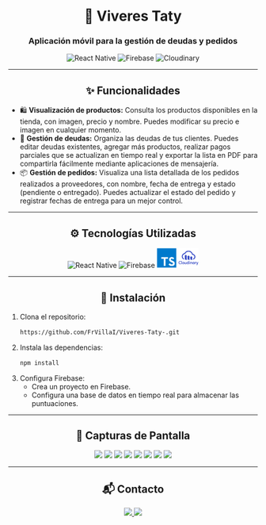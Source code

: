 <h1 align="center">📱 Viveres Taty</h1> 
<h3 align="center">Aplicación móvil para la gestión de deudas y pedidos</h3> 
<p align="center"> 
    <img src="https://img.shields.io/badge/React%20Native-v0.79.2-blue?style=for-the-badge&logo=react&logoColor=white" alt="React Native" /> 
    <img src="https://img.shields.io/badge/Firebase-v11.8-yellow?style=for-the-badge&logo=firebase&logoColor=white" alt="Firebase" /> 
    <img src="https://img.shields.io/badge/Cloudinary-red?style=for-the-badge&logo=cloudinary&logoColor=white" alt="Cloudinary" /> 
    
</p>
 
---

<h2 align="center">✨ Funcionalidades</h2> 
<ul> 
    <li>🛍️ <strong>Visualización de productos:</strong> Consulta los productos disponibles en la tienda, con imagen, precio y nombre. Puedes modificar su precio e imagen en cualquier momento.</li> 
    <li>📑 <strong>Gestión de deudas:</strong> Organiza las deudas de tus clientes. Puedes editar deudas existentes, agregar más productos, realizar pagos parciales que se actualizan en tiempo real y exportar la lista en PDF para compartirla fácilmente mediante aplicaciones de mensajería.</li> 
    <li>📦 <strong>Gestión de pedidos:</strong> Visualiza una lista detallada de los pedidos realizados a proveedores, con nombre, fecha de entrega y estado (pendiente o entregado). Puedes actualizar el estado del pedido y registrar fechas de entrega para un mejor control.</li> 
</ul>

---

<h2 align="center">⚙️ Tecnologías Utilizadas</h2> 
<p align="center"> 
    <img src="https://reactnative.dev/img/header_logo.svg" alt="React Native" width="40" height="40" /> 
    <img src="https://www.vectorlogo.zone/logos/firebase/firebase-icon.svg" alt="Firebase" width="40" height="40" /> 
    <img src="https://raw.githubusercontent.com/devicons/devicon/master/icons/typescript/typescript-original.svg" alt="TypeScript" width="40" height="40" /> 
    <img src="assets/capturas/2b53bb52-3256-4cdb-860b-cbe896427aeb.png" alt="Cloudinary" width="40" height="40" /> 
</p>

---

<h2 align="center">🚀 Instalación</h2>

1. Clona el repositorio:
   ```bash
   https://github.com/FrVillaI/Viveres-Taty-.git

2. Instala las dependencias: 
    ```bash
    npm install

3. Configura Firebase:
    - Crea un proyecto en Firebase.
    - Configura una base de datos en tiempo real para almacenar las puntuaciones.

---

<h2 align="center">📸 Capturas de Pantalla</h2> 
    <p align="center"> 
        <img src="assets/capturas/lista_productos.jpg" /> 
        <img src="assets/capturas/lista_deudas.jpg" /> 
        <img src="assets/capturas/detalle_deuda.jpg" /> 
        <img src="assets/capturas/pago_deuda.jpg" /> 
        <img src="assets/capturas/nuevo_producto_deuda.jpg" /> 
        <img src="assets/capturas/lista_pedidos.jpg" /> 
        <img src="assets/capturas/detalle_pedidos.jpg" /> 
        <img src="assets/capturas/nuevo_pedido.jpg" />
    </p>

---

<h2 align="center">📬 Contacto</h2> 
<p align="center"> 
    <a href="https://www.linkedin.com/in/isaac-villacis-200609334/" target="_blank"> 
        <img src="https://img.shields.io/badge/LinkedIn-0077B5?style=for-the-badge&logo=linkedin&logoColor=white"/> 
    </a> 
    <a href="mailto:isaacrvillacis@gmail.com" target="_blank"> 
        <img src="https://img.shields.io/badge/Gmail-D14836?style=for-the-badge&logo=gmail&logoColor=white"/> 
    </a> 
</p> 

